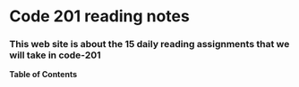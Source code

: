 # Code 201 reading notes
### This web site is about the 15 daily reading assignments that we will take in code-201

**Table of Contents**
